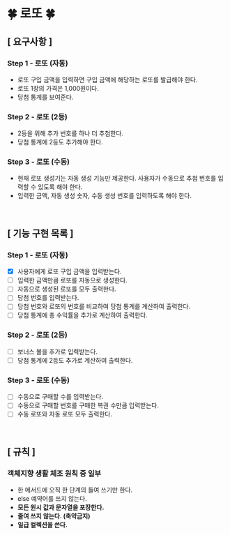 # 🍀 로또 🍀

## [ 요구사항 ]
### Step 1 - 로또 (자동)
- 로또 구입 금액을 입력하면 구입 금액에 해당하는 로또를 발급해야 한다.
- 로또 1장의 가격은 1,000원이다.
- 당첨 통계를 보여준다.
### Step 2 - 로또 (2등)
- 2등을 위해 추가 번호를 하나 더 추첨한다.
- 당첨 통계에 2등도 추가해야 한다.
### Step 3 - 로또 (수동)
- 현재 로또 생성기는 자동 생성 기능만 제공한다. 사용자가 수동으로 추첨 번호를 입력할 수 있도록 해야 한다.
- 입력한 금액, 자동 생성 숫자, 수동 생성 번호를 입력하도록 해야 한다.

<br>

## [ 기능 구현 목록 ]
### Step 1 - 로또 (자동)
- [x] 사용자에게 로또 구입 금액을 입력받는다.
- [ ] 입력한 금액만큼 로또를 자동으로 생성한다.
- [ ] 자동으로 생성된 로또를 모두 출력한다.
- [ ] 당첨 번호를 입력받는다.
- [ ] 당첨 번호와 로또의 번호를 비교하여 당첨 통계를 계산하여 출력한다.
- [ ] 당첨 통계에 총 수익률을 추가로 계산하여 출력한다.

### Step 2 - 로또 (2등)
- [ ] 보너스 볼을 추가로 입력받는다.
- [ ] 당첨 통계에 2등도 추가로 계산하여 출력한다.

### Step 3 - 로또 (수동)
- [ ] 수동으로 구매할 수를 입력받는다.
- [ ] 수동으로 구매할 번호를 구매한 복권 수만큼 입력받는다.
- [ ] 수동 로또와 자동 로또 모두 출력한다.

<br>

## [ 규칙 ]
### 객체지향 생활 체조 원칙 중 일부
- 한 메서드에 오직 한 단계의 들여 쓰기만 한다.
- else 예약어를 쓰지 않는다.
- **모든 원시 값과 문자열을 포장한다.**
- **줄여 쓰지 않는다. (축약금지)**
- **일급 컬렉션을 쓴다.**